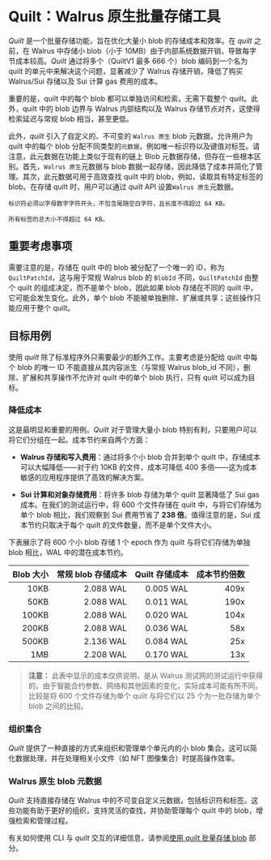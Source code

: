 # Quilt：Walrus 原生批量存储工具

*Quilt* 是一个批量存储功能，旨在优化大量小 blob 的存储成本和效率。在 *quilt* 之前，在 Walrus 中存储小 blob（小于 10MB）由于内部系统数据开销，导致每字节成本较高。*Quilt* 通过将多个（QuiltV1 最多 666 个）blob 编码到一个名为 quilt 的单元中来解决这个问题，显著减少了 Walrus 存储开销，降低了购买 Walrus/Sui 存储以及 Sui 计算 gas 费用的成本。

重要的是，quilt 中的每个 blob 都可以单独访问和检索，无需下载整个 quilt。此外，quilt 中的 blob 边界与 Walrus 内部结构以及 Walrus 存储节点对齐，这使得检索延迟与常规 blob 相当，甚至更低。

此外，*quilt* 引入了自定义的、不可变的 `Walrus 原生` blob 元数据，允许用户为 quilt 中的每个 blob 分配不同类型的`元数据`，例如唯一标识符以及键值对标签。请注意，此元数据在功能上类似于现有的链上 Blob 元数据存储，但存在一些根本区别。首先，`Walrus 原生`元数据与 blob 数据一起存储，因此降低了成本并简化了管理。其次，此元数据可用于高效查找 quilt 中的 blob，例如，读取具有特定标签的 blob。在存储 quilt 时，用户可以通过 *quilt* API 设置`Walrus 原生`元数据。

```admonish warning
标识符必须以字母数字字符开头，不包含尾随空白字符，且长度不得超过 64 KB。

所有标签的总大小不得超过 64 KB。
```

## 重要考虑事项

需要注意的是，存储在 quilt 中的 blob 被分配了一个唯一的 ID，称为 `QuiltPatchId`，这与用于常规 Walrus blob 的 `BlobId` 不同，`QuiltPatchId` 由整个 quilt 的组成决定，而不是单个 blob，因此如果 blob 存储在不同的 quilt 中，它可能会发生变化。此外，单个 blob 不能被单独删除、扩展或共享；这些操作只能应用于整个 quilt。

## 目标用例

使用 *quilt* 除了标准程序外只需要最少的额外工作。主要考虑是分配给 quilt 中每个 blob 的唯一 ID 不能直接从其内容派生（与常规 Walrus blob_id 不同），删除、扩展和共享操作不允许对 quilt 中的单个 blob 执行，只有 quilt 可以成为目标。

### 降低成本

这是最明显和重要的用例。*Quilt* 对于管理大量小 blob 特别有利，只要用户可以将它们分组在一起。成本节约来自两个方面：

- **Walrus 存储和写入费用**：通过将多个小 blob 合并到单个 quilt 中，存储成本可以大幅降低——对于约 10KB 的文件，成本可降低 400 多倍——这为成本敏感的应用程序提供了高效的解决方案。

- **Sui 计算和对象存储费用**：将许多 blob 存储为单个 quilt 显著降低了 Sui gas 成本。在我们的测试运行中，将 600 个文件存储在 quilt 中，与将它们存储为单个 blob 相比，我们观察到 Sui 费用节省了 **238 倍**。值得注意的是，Sui 成本节约只取决于每个 quilt 的文件数量，而不是单个文件大小。

下表展示了将 600 个小 blob 存储 1 个 epoch 作为 quilt 与将它们存储为单独 blob 相比，WAL 中的潜在成本节约。

| Blob 大小 | 常规 blob 存储成本 | Quilt 存储成本 | 成本节约倍数 |
|----------:|--------------------------:|-------------------:|-------------------:|
|      10KB |                 2.088 WAL |          0.005 WAL |               409x |
|      50KB |                 2.088 WAL |          0.011 WAL |               190x |
|     100KB |                 2.088 WAL |          0.020 WAL |               104x |
|     200KB |                 2.088 WAL |          0.036 WAL |                58x |
|     500KB |                 2.136 WAL |          0.084 WAL |                25x |
|       1MB |                 2.208 WAL |          0.170 WAL |                13x |

> **注意：** 此表中显示的成本仅供说明，是从 Walrus 测试网的测试运行中获得的。由于智能合约参数、网络和其他因素的变化，实际成本可能有所不同。比较是将 600 个文件存储为单个 quilt 与将它们以 25 个为一批存储为单个 blob 之间的比较。

### 组织集合

*Quilt* 提供了一种直接的方式来组织和管理单个单元内的小 blob 集合。这可以简化数据处理，并在处理相关小文件（如 NFT 图像集合）时提高操作效率。

### Walrus 原生 blob 元数据

*Quilt* 支持直接存储在 Walrus 中的不可变自定义元数据，包括标识符和标签。这些功能有助于更好的组织，支持灵活的查找，并协助管理每个 quilt 中的 blob，增强检索和管理过程。

有关如何使用 CLI 与 *quilt* 交互的详细信息，请参阅[使用 quilt 批量存储 blob](./client-cli_zh.md#batch-storing-blobs-with-quilt) 部分。